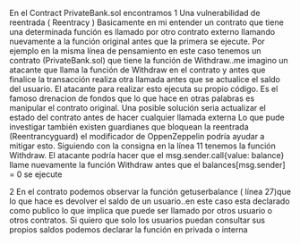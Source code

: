 En el Contract PrivateBank.sol encontramos 
1 Una vulnerabilidad de reentrada ( Reentracy )
Basicamente en mi entender un contrato que tiene una determinada función es llamado por otro contrato externo llamando nuevamente a la función original antes  que la primera se ejecute. Por ejemplo en la misma línea de pensamiento en este caso tenemos un contrato (PrivateBank.sol) que tiene la función de Withdraw..me imagino un atacante que llama la función de Withdraw en el contrato y antes que finalice la transacción realiza otra llamada antes que se actualice el saldo del usuario. El atacante para realizar esto ejecuta su propio código. 
Es el famoso drenacion de fondos que lo que hace en otras palabras es manipular el contrato original.
Una posible solución seria actualizar el estado del contrato antes de hacer cualquier llamada externa
Lo que pude investigar también existen guardianes que bloquean la reentrada (Reentrancyguard) el modificador de OppenZeppelin podría ayudar a mitigar esto.
Siguiendo con la consigna en la línea 11 tenemos la función Withdraw. El atacante podría hacer que el msg.sender.call{value: balance} llame nuevamente la función Withdraw antes que el balances[msg.sender] = 0 se ejecute

2 En el contrato podemos observar la función getuserbalance ( línea 27)que lo que hace es devolver el saldo de un usuario..en este caso esta declarado como publico  lo que implica que puede ser llamado por otros usuario o otros contratos. Si quiero que solo los usuarios puedan consultar sus propios saldos podemos declarar la función en privada o interna

